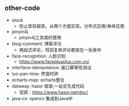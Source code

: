 ## other-code

- stock
    - 防止库存超卖，从两个方面实现，分布式应用/单体应用
- pinyin4j
    - pinyin4j工具类的使用
- blog-comment: 博客评论
  - 两段式评论，将回复和评论都放在一张表中
- face-recognition: 人脸识别
  - https://www.faceplusplus.com.cn/
- interface-idempotence: 接口幂等性测试
- luo-pan-time: 罗盘时钟
- echarts-map: echarts整合
- dataway: hasor 框架,一站式生成代码
  - 官网：https://www.hasor.net/doc/
- java-cv: opencv 集成到Java中
